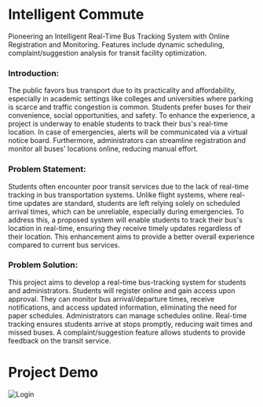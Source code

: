 # Intelligent Commute

Pioneering an Intelligent Real-Time Bus Tracking System with Online Registration and Monitoring. Features include dynamic scheduling, complaint/suggestion analysis for transit facility optimization.

### Introduction:

The public favors bus transport due to its practicality and affordability, especially in academic settings like colleges and universities where parking is scarce and traffic congestion is common. Students prefer buses for their convenience, social opportunities, and safety. To enhance the experience, a project is underway to enable students to track their bus's real-time location. In case of emergencies, alerts will be communicated via a virtual notice board. Furthermore, administrators can streamline registration and monitor all buses' locations online, reducing manual effort.

### Problem Statement:

Students often encounter poor transit services due to the lack of real-time tracking in bus transportation systems. Unlike flight systems, where real-time updates are standard, students are left relying solely on scheduled arrival times, which can be unreliable, especially during emergencies. To address this, a proposed system will enable students to track their bus's location in real-time, ensuring they receive timely updates regardless of their location. This enhancement aims to provide a better overall experience compared to current bus services.

### Problem Solution:

This project aims to develop a real-time bus-tracking system for students and administrators. Students will register online and gain access upon approval. They can monitor bus arrival/departure times, receive notifications, and access updated information, eliminating the need for paper schedules. Administrators can manage schedules online. Real-time tracking ensures students arrive at stops promptly, reducing wait times and missed buses. A complaint/suggestion feature allows students to provide feedback on the transit service.

# Project Demo

![Login](https://github.com/SalmanYunus/Intelligent-Commute/assets/164797752/71d9ea43-e7e0-4259-ae1f-9f670e992f91)
